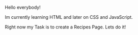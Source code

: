 Hello everybody!

Im currently learning HTML and later on CSS and JavaScript.

Right now my Task is to create a Recipes Page. Lets do it!